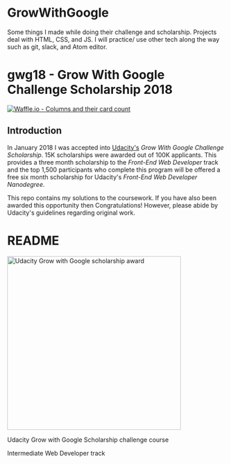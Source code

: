 # GrowWithGoogle
Some things I made while doing their challenge and scholarship.
Projects deal with HTML, CSS, and JS. I will practice/ use other tech along the way such as git, slack, and Atom editor.


# gwg18 - Grow With Google Challenge Scholarship 2018

[![Waffle.io - Columns and their card count](https://badge.waffle.io/jdmedlock/gwg18.svg?columns=all)](https://waffle.io/jdmedlock/gwg18)

## Introduction

In January 2018 I was accepted into [Udacity's](https://www.udacity.com) _Grow With Google Challenge Scholarship_. 15K scholarships were awarded out of 100K applicants. This provides a three month scholarship to the _Front-End Web Developer_ track and the top 1,500 participants who complete this program will be offered a free six month scholarship for Udacity's _Front-End Web Developer Nanodegree_.

This repo contains my solutions to the coursework. If you have also been awarded this opportunity then Congratulations! However, please abide by Udacity's guidelines regarding original work.


# README

<img src="img/udacity-google-scholarship.png" alt="Udacity Grow with Google scholarship award" width="400px">

Udacity Grow with Google Scholarship challenge course

Intermediate Web Developer track
